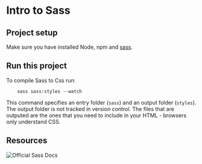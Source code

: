 # Intro to Sass

## Project setup

Make sure you have installed Node, npm and [sass](https://www.npmjs.com/package/sass).

## Run this project

To compile Sass to Css run:

```
    sass sass:styles --watch
```

This command specifies an entry folder (`sass`) and an output folder (`styles`).
The output folder is not tracked in version control.
The files that are outputed are the ones that you need to include in your HTML - browsers only understand CSS.

## Resources

![Official Sass Docs](https://sass-lang.com/)
